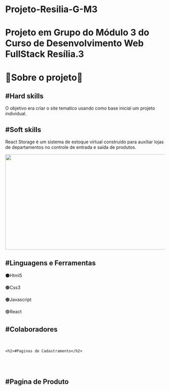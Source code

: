# Projeto-Resilia-G-M3
<h1>Projeto em Grupo do Módulo 3 do Curso de Desenvolvimento Web FullStack Resília.3</h1>
    <h1>🔵Sobre o projeto🔵</h1>
    <h2>#Hard skills</h2>
    <p>O objetivo era criar o site tematico usando como base inicial um projeto individual.</p>
    <h2>#Soft skills</h2>
    <p>React Storage é um sistema de estoque virtual construído para auxiliar lojas de departamentos no controle de entrada e saída de produtos.</p>
    <img width="600" height="300" src="./imgs/filmes.jpeg" alt="">
   <h2>#Linguagens e Ferramentas</h2>
   <p>⚫Html5</p>
   <p>🟤Css3</p>
   <p>🟠Javascript</p>
   <p>🟣React</p>
   

   <h2>#Colaboradores</h2>
   <a href="blob:https://web.whatsapp.com/58e65d09-98d1-414c-b8e9-4ee2ed977a05"></a>
   <br>
   
    <h2>#Paginas de Cadastramento</h2>
   <a href="blob:https://web.whatsapp.com/2cbc1b6e-2a50-4982-9f6b-502899da8508"></a>
   <br>
    <a href="blob:https://web.whatsapp.com/807bf512-49f6-4ff0-abd9-7c8c6668b81c"></a>
   <br>
   
   <h2>#Pagina de Produto</h2>
   <a href="blob:https://web.whatsapp.com/6d464fef-8f6b-4e5c-b64c-58762dcca92b"></a>
   <br>
   
